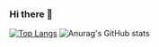 ### Hi there 👋

<!--
**faisalantu/faisalantu** is a ✨ _special_ ✨ repository because its `README.md` (this file) appears on your GitHub profile.

Here are some ideas to get you started:

- 🔭 I’m currently working on ...
- 🌱 I’m currently learning ...
- 👯 I’m looking to collaborate on ...
- 🤔 I’m looking for help with ...
- 💬 Ask me about ...
- 📫 How to reach me: ...
- 😄 Pronouns: ...
- ⚡ Fun fact: ...
-->
[![Top Langs](https://github-readme-stats.vercel.app/api/top-langs/?username=faisalantu&langs_count=9)](https://github.com/faisalantu/github-readme-stats)
![Anurag's GitHub stats](https://github-readme-stats.vercel.app/api?username=faisalantu&show_icons=true&count_private=true)
